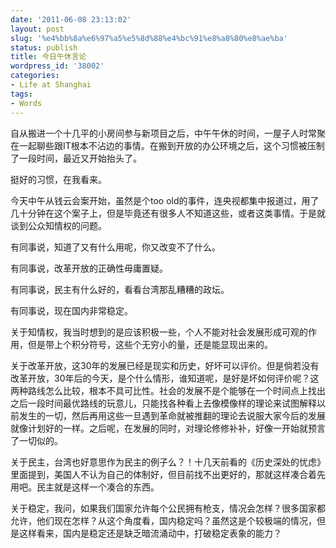 ```yaml
---
date: '2011-06-08 23:13:02'
layout: post
slug: '%e4%bb%8a%e6%97%a5%e5%8d%88%e4%bc%91%e8%a8%80%e8%ae%ba'
status: publish
title: 今日午休言论
wordpress_id: '38002'
categories:
- Life at Shanghai
tags:
- Words
---
```


自从搬进一个十几平的小房间参与新项目之后，中午午休的时间，一屋子人时常聚在一起聊些跟IT根本不沾边的事情。在搬到开放的办公环境之后，这个习惯被压制了一段时间，最近又开始抬头了。

 

挺好的习惯，在我看来。

 

 

今天中午从钱云会案开始，虽然是个too old的事件，连央视都集中报道过，用了几十分钟在这个案子上，但是毕竟还有很多人不知道这些，或者这类事情。于是就谈到公众知情权的问题。

 

有同事说，知道了又有什么用呢，你又改变不了什么。

 

有同事说，改革开放的正确性毋庸置疑。

 

有同事说，民主有什么好的，看看台湾那乱糟糟的政坛。

 

有同事说，现在国内非常稳定。

 

 

关于知情权，我当时想到的是应该积极一些，个人不能对社会发展形成可观的作用，但是带上个积分符号，这些个无穷小的量，还是能显现出来的。

 

关于改革开放，这30年的发展已经是现实和历史，好坏可以评价。但是倘若没有改革开放，30年后的今天，是个什么情形，谁知道呢，是好是坏如何评价呢？这两种路线怎么比较，根本不具可比性。社会的发展不是个能够在一个时间点上找出之后一段时间最优路线的玩意儿，只能找各种看上去像模像样的理论来试图解释以前发生的一切，然后再用这些一旦遇到革命就被推翻的理论去说服大家今后的发展就像计划好的一样。之后呢，在发展的同时，对理论修修补补，好像一开始就预言了一切似的。

 

关于民主，台湾也好意思作为民主的例子么？！十几天前看的《历史深处的忧虑》里面提到，美国人不认为自己的体制好，但目前找不出更好的，那就这样凑合着先用吧。民主就是这样一个凑合的东西。

 

关于稳定，我问，如果我们国家允许每个公民拥有枪支，情况会怎样？很多国家都允许，他们现在怎样？从这个角度看，国内稳定吗？虽然这是个较极端的情况，但是这样看来，国内是稳定还是缺乏暗流涌动中，打破稳定表象的能力？
